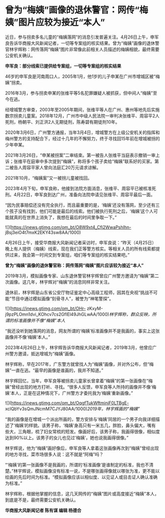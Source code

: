 # 曾为“梅姨”画像的退休警官：网传“梅姨”图片应较为接近“本人”

近日，参与拐卖多名儿童的“梅姨落网”的消息引发普遍关注。4月26日上午，申军良告诉华商报大风新闻记者，一切等专案组的核实结果。曾为“梅姨”画像的退休警官林宇辉称：网传落网“梅姨”图片非常像此前相关人员描述的梅姨相貌，最终需要公安机关确认。

**申军良：部分线索已提供给专案组，一切等专案组的核实结果**

46岁的申军良是河南周口人，2005年1月，他1岁的儿子申某在广州市增城区被“梅姨”拐卖。

2016年3月，参与拐卖申某的张维平等5名犯罪嫌疑人被抓获，但中间人“梅姨”至今在逃。

经增城警方审查，2003年至2005年期间，张维平等人在广州、惠州等地先后实施数宗拐卖儿童案。2018年12月，广州市中级人民法院一审判决张维平、周容平2人死刑，杨朝平、刘正洪2人无期徒刑，陈寿碧有期徒刑10年。

2020年3月6日，广州警方通报，当年3月4日，增城警方在上级公安机关的指挥和梅州警方的支持配合下，经过十几年的不懈努力，终于寻找回15年前在增城被拐的少年申某。

2021年3月26日，“申某被拐案”二审结束。第一被告人张维平当庭表示撤销一审上诉；张维平在庭审中多次提到“梅姨”，称将多个孩子卖给“梅姨”联系好的买家。第二被告人周容平家人曾向法庭汇20万元请求谅解。

2021年10月，“梅姨案”又一被拐儿童被找回。

2023年4月下旬，申军良称，他接到法院方面消息，张维平、周容平已被核准死刑。4月22日，申军良到达广州，准备向法院申请见张维平、周容平最后一面。

“因为民事赔偿还没有完全执行，而且最重要的是，‘梅姨’还没有落网，至少还有三个孩子没有找到，他们可能是最后的线索。他们被执行死刑之后，‘梅姨’这个人可能就真的在世界上消失了，我想在最后的时间里争取一下。”

![](https://inews.gtimg.com/om_bt/O8W9xt4_Cfj2WwaPshlhn-
jBsj3eiO4t7mxK2EKY43sw8AA/1000)

4月26日上午，接受华商报大风新闻记者采访时，申军良说：“昨天（4月25日）晚上有人提供（梅姨）线索，现在我们正等警方核实。等相关人员的所有线索都提供过来，我会第一时间交到专案组，咱们等专案组的核实结果吧。”

**曾为“梅姨”画像的退休警官称：网传落网“梅姨”图片应该较为接近“本人”**

2019年3月，模拟画像专家、山东退休警官林宇辉曾应广州警方邀请为“梅姨”第二次画像。这几年，林宇辉对“梅姨”的消息同样非常关注。

退休前，林宇辉是山东省公安厅物证鉴定中心高级工程师，因其在央视“挑战不可能”节目中通过模拟画像“刻骨寻人”，被誉为“神笔警探”。

![](https://inews.gtimg.com/om_bt/OHr-
zKxyM-j9pzPLOmn1dvi_KOhcv7cs2GfIEl49JhGLwAA/1000)_林宇辉称，群众反映，所谓的标准画像并不像“梅姨”本人_

“我还没听到她落网的消息，网友所谓的‘梅姨’标准画像并不是我画的，事实上这张画像并不像‘梅姨’本人。”

2023年4月26日上午，林宇辉告诉华商报大风新闻记者，2019年3月，他曾应广州警方邀请，抵达增城为“梅姨”画像。

林宇辉称，早在2017年，广东警方就曾找人为“梅姨”画像，并对外公布，但“梅姨”一直在逃。“最早的画像是谁画的，我并不知道。”

林宇辉回忆，当年，申军良等被拐卖儿童家长曾拿着“梅姨”的第一张画像在“梅姨”曾经出现的地方打听、寻找。“很多人反馈，申军良等人所持的画像并不像‘梅姨’本人，正是在这种情况下，广州警方才委托我为‘梅姨’重新画像。”

![](https://inews.gtimg.com/om_bt/OqgfTukWftminjF0LTBgE-
xclQbYv3sQmJNcmM7CJYJ80AA/1000)_2019年，林宇辉画的“梅姨”_

“我的画像是在增城一个派出所画的，警方安排与‘梅姨’同居的一个男子向我详细描述了‘梅姨’的样貌。该男子称，‘梅姨’身高只有一米五几，胖脸，鼻头偏大，嘴有些大，三角眼，梳了妇女常梳的短发。像画好后，该男子称，我画得很像，相似度达到90%以上。该男子的女儿也见过‘梅姨’，她也说我画得很像。”

林宇辉说，他为“梅姨”画好像后，申军良等人拿着这张画像再次到“梅姨”曾经出现的地方寻找，菜市场很多人说：这不就是“阿梅”吗？

“‘梅姨’的第一张画像不是我画的，所谓的‘标准画像’是谁制定的标准，我也不清楚。”林宇辉说，模拟画像没有标准一说，不是哪张画得像就以哪张为准，更不能以绘画的先后时间为标准。“模拟画像应该以相似度、以见证人或目击证人确认准确为标准。”

林宇辉称，根据他掌握的信息，这几天网传的“梅姨”图片或高度接近“梅姨”本人，到底是不是，最终需要公安机关确认。

**华商报大风新闻记者 陈有谋 编辑 杨德合**

